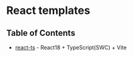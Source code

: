 # React templates

## Table of Contents

- [react-ts](https://runow.dev/guide/react.html#react-typescript)  - React18 + TypeScript(SWC) + Vite